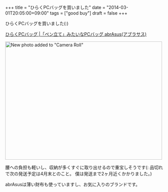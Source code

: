 +++
title =  "ひらくPCバッグを買いました"
date =  "2014-03-01T20:05:00+09:00"
tags = ["good buy"]
draft = false
+++

ひらくPCバッグを買いました(:)

[ひらくPCバッグ |「ペン立て」みたいなPCバッグ abrAsus(アブラサス)](http://superclassic.jp/?pid=41001)


<a href="http://www.flickr.com/photos/68742489@N02/12851663865/" title="New photo added to &quot;Camera Roll&quot; by umeyuki1326, on Flickr"><img src="https://farm8.staticflickr.com/7314/12851663865_f043253947.jpg" width="500" height="375" alt="New photo added to &quot;Camera Roll&quot;"></a>

腰への負担も軽いし、収納が多くすぐに取り出せるので重宝しそうです(:
品切れで次の発送予定は4月末とのこと。
僕は発送まで2ヶ月近くかかりました。)

abrAsusは薄い財布も使っていますし、お気に入りのブランドです。

